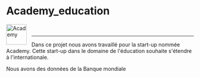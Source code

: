 # Academy_education

<div>
    <img Align="left" alt="Academy" width="55px" src="https://github.com/laetdata/laetdata/blob/main/Academy_education/img/academy.png" style="padding-right:10px;" />
</div>
<br />
                                                                                                                                           

---

Dans ce projet nous avons travaillé pour la start-up nommée Academy. 
Cette start-up dans le domaine de l'éducation souhaite s'étendre à l'internationale.

Nous avons des données de la Banque mondiale
